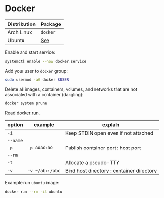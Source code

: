 # Docker

| Distribution | Package                                               |
| ------------ | ----------------------------------------------------- |
| Arch Linux   | `docker`                                              |
| Ubuntu       | [See](https://docs.docker.com/engine/install/ubuntu/) |

Enable and start service:

```sh
systemctl enable --now docker.service
```

Add your user to `docker` group:

```sh
sudo usermod -aG docker $USER
```

Delete all images, containers, volumes, and networks that are not associated with a container (dangling):

```sh
docker system prune
```

Read [docker run](https://docs.docker.com/engine/reference/commandline/run/).

| option   | example         | explain                                   |
| -------- | --------------- | ----------------------------------------- |
| `-i`     |                 | Keep STDIN open even if not attached      |
| `--name` |                 |                                           |
| `-p`     | `-p 8080:80`    | Publish container port : host port        |
| `--rm`   |                 |                                           |
| `-t`     |                 | Allocate a pseudo-TTY                     |
| `-v`     | `-v ~/abc:/abc` | Bind host directory : container directory |

Example run `ubuntu` image:

```sh
docker run --rm -it ubuntu
```
